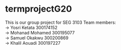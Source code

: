 # termprojectG20
This is our group project for SEG 3103
Team members:  
-> Yosri Ketata 300174152  
-> Mohanad Mohamed 300195077  
-> Samuel Okakwu 300200869  
-> Khalil Aouadi 300197227

